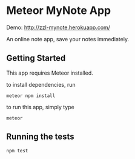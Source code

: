 # Meteor MyNote App

Demo: http://zzl-mynote.herokuapp.com/

An online note app, save your notes immediately.

## Getting Started

This app requires Meteor installed.

to install dependencies, run

```
meteor npm install
```

to run this app, simply type

```
meteor
```

## Running the tests

```
npm test
```
